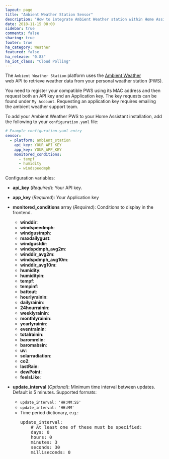 ```yaml
---
layout: page
title: "Ambient Weather Station Sensor"
description: "How to integrate Ambient Weather station within Home Assistant."
date: 2018-11-15 08:00
sidebar: true
comments: false
sharing: true
footer: true
ha_category: Weather
featured: false
ha_release: "0.83"
ha_iot_class: "Cloud Polling"
---
```


The `Ambient Weather Station` platform uses the [Ambient Weather](https://ambientweather.net)  
web API to retrieve weather data from your personal weather station (PWS).

You need to register your compatible PWS using its MAC address and then request both an API key and an Application key.  The key requests can be found
under `My Account`.  Requesting an application key requires emailing the ambient weather support team.

To add your Ambient Weather PWS to your Home Assistant installation, add the following to your `configuration.yaml` file:

```yaml
# Example configuration.yaml entry
sensor:
  - platform: ambient_station
    api_key: YOUR_API_KEY
    app_key: YOUR_APP_KEY
    monitored_conditions:
      - tempf
      - humidity
      - windspeedmph
```

Configuration variables:

- **api_key** (*Required*): Your API key.
- **app_key** (*Required*): Your Application key
- **monitored_conditions** array (*Required*): Conditions to display in the frontend.
  - **winddir**:
  - **windspeedmph**:
  - **windgustmph**:
  - **maxdailygust**:
  - **windgustdir**:
  - **windspdmph_avg2m**:
  - **winddir_avg2m**:
  - **windspdmph_avg10m**:
  - **winddir_avg10m**: 
  - **humidity**:
  - **humidityin**:
  - **tempf**: 
  - **tempinf**:
  - **battout**:
  - **hourlyrainin**:
  - **dailyrainin**:
  - **24hourrainin**:
  - **weeklyrainin**:
  - **monthlyrainin**:
  - **yearlyrainin**:
  - **eventrainin**:
  - **totalrainin**:
  - **baromrelin**:
  - **baromabsin**:
  - **uv**:
  - **solarradiation**: 
  - **co2**:
  - **lastRain**:
  - **dewPoint**: 
  - **feelsLike**:
  
- **update_interval** (*Optional*): Minimum time interval between updates. Default is 5 minutes. Supported formats:
  - `update_interval: 'HH:MM:SS'`
  - `update_interval: 'HH:MM'`
  - Time period dictionary, e.g.:
    <pre>update_interval:
        # At least one of these must be specified:
        days: 0
        hours: 0
        minutes: 3
        seconds: 30
        milliseconds: 0
    </pre>



